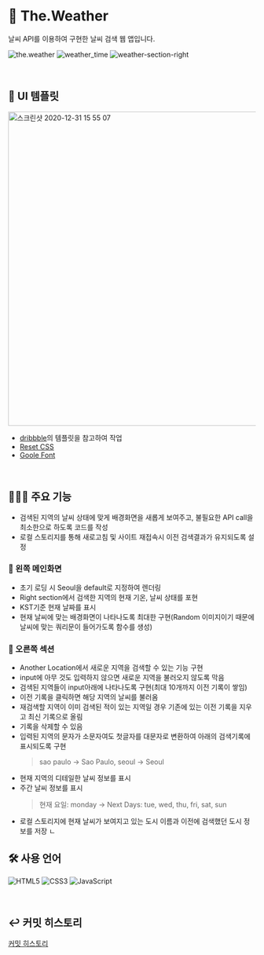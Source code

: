 # 📝 The.Weather

날씨 API를 이용하여 구현한 날씨 검색 웹 앱입니다.

![the.weather](https://user-images.githubusercontent.com/51189962/103214944-3975c780-4955-11eb-96c7-56ee1d43f2fa.gif)
![weather_time](https://user-images.githubusercontent.com/51189962/103215658-57dcc280-4957-11eb-96c3-ea80c98c5a8a.gif)
![weather-section-right](https://user-images.githubusercontent.com/51189962/103215653-557a6880-4957-11eb-8556-98fcb20a373f.gif)

<br/>

## 💄 UI 템플릿

<img width="640" alt="스크린샷 2020-12-31 15 55 07" src="https://user-images.githubusercontent.com/51189962/103398568-9ef9cc00-4b80-11eb-8d50-10afcb4fe797.png">

- [dribbble](https://dribbble.com/shots/7767460-Weather-App-Website)의 템플릿을 참고하여 작업
- [Reset CSS](https://meyerweb.com/eric/tools/css/reset/)
- [Goole Font](https://fonts.google.com/)

<br/>

## 🧑🏻‍💻 주요 기능

- 검색된 지역의 날씨 상태에 맞게 배경화면을 새롭게 보여주고, 불필요한 API call을 최소한으로 하도록 코드를 작성
- 로컬 스토리지를 통해 새로고침 및 사이트 재접속시 이전 검색결과가 유지되도록 설정

### 🚧 왼쪽 메인화면

- 초기 로딩 시 Seoul을 default로 지정하여 렌더링
- Right section에서 검색한 지역의 현재 기온, 날씨 상태를 포현
- KST기준 현재 날짜를 표시
- 현재 날씨에 맞는 배경화면이 나타나도록 최대한 구현(Random 이미지이기 때문에 날씨에 맞는 쿼리문이 들어가도록 함수를 생성)

### 🚧 오른쪽 섹션

- Another Location에서 새로운 지역을 검색할 수 있는 기능 구현
- input에 아무 것도 입력하지 않으면 새로운 지역을 불러오지 않도록 막음
- 검색된 지역들이 input아래에 나타나도록 구현(최대 10개까지 이전 기록이 쌓임)
- 이전 기록을 클릭하면 해당 지역의 날씨를 불러옴
- 재검색할 지역이 이미 검색된 적이 있는 지역일 경우 기존에 있는 이전 기록을 지우고 최신 기록으로 올림
- 기록을 삭제할 수 있음
- 입력된 지역의 문자가 소문자여도 첫글자를 대문자로 변환하여 아래의 검색기록에 표시되도록 구현
  > sao paulo -> Sao Paulo, seoul -> Seoul
- 현재 지역의 디테일한 날씨 정보를 표시
- 주간 날씨 정보를 표시
  > 현재 요일: monday -> Next Days: tue, wed, thu, fri, sat, sun
- 로컬 스토리지에 현재 날씨가 보여지고 있는 도시 이름과 이전에 검색했던 도시 정보를 저장
  ㄴ
  <br/>

## 🛠 사용 언어

![HTML5](https://img.shields.io/badge/HTML5-DE4B24?style=flat-square&logo=html5&logoColor=white)
![CSS3](https://img.shields.io/badge/CSS3-026DB4?style=flat-square&logo=css3)
![JavaScript](https://img.shields.io/badge/JavaScript-F7DF1D?style=flat-square&logo=javascript&logoColor=white)

<br/>

## ↩️ 커밋 히스토리

[커밋 히스토리](https://github.com/keemtj/project-weather/commits?author=keemtj)

<br/>
